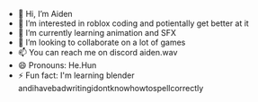 - 👋 Hi, I’m Aiden
- 👀 I’m interested in roblox coding and potientally get better at it
- 🌱 I’m currently learning animation and SFX
- 💞️ I’m looking to collaborate on a lot of games
- 📫 You can reach me on discord aiden.wav
- 😄 Pronouns: He.Hun
- ⚡ Fun fact: I'm learning blender andihavebadwritingidontknowhowtospellcorrectly
